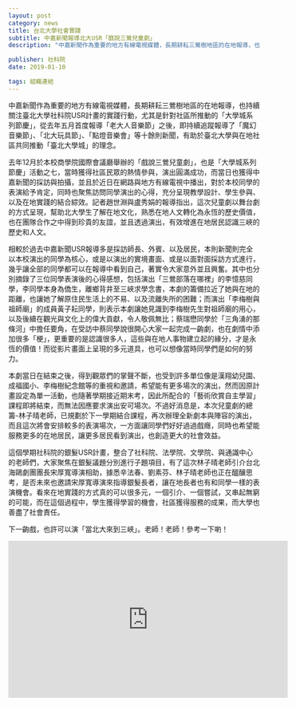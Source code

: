 ```yaml
---
layout: post
category: news
title: 台北大學社會實踐
subtitle: 中嘉新聞報導北大USR「戲說三鶯兒童劇」
description: "中嘉新聞作為重要的地方有線電視媒體，長期耕耘三鶯樹地區的在地報導，也持續關注臺北大學社科院USR計畫的實踐行動，尤其是針對社區所推動的「大學城系列節慶」，從去年五月首度報導「老大人音樂節」之後，即持續追蹤報導了「魔幻音樂節」、「北大玩具節」、「點燈音樂會」等十餘則新聞，有助於臺北大學與在地社區共同推動「臺北大學城」的理念。..."

publisher: 社科院
date: 2019-01-10

tags: 組織連結
---
```


中嘉新聞作為重要的地方有線電視媒體，長期耕耘三鶯樹地區的在地報導，也持續關注臺北大學社科院USR計畫的實踐行動，尤其是針對社區所推動的「大學城系列節慶」，從去年五月首度報導「老大人音樂節」之後，即持續追蹤報導了「魔幻音樂節」、「北大玩具節」、「點燈音樂會」等十餘則新聞，有助於臺北大學與在地社區共同推動「臺北大學城」的理念。

去年12月於本校商學院國際會議廳舉辦的「戲說三鶯兒童劇」，也是「大學城系列節慶」活動之七，當時獲得社區民眾的熱情參與，演出圓滿成功，而當日也獲得中嘉新聞的採訪與拍攝，並且於近日在網路與地方有線電視中播出，對於本校同學的表演給予肯定，同時也聚焦訪問同學演出的心得，充分呈現教學設計、學生參與、以及在地實踐的結合綜效。記者趙世淵與盧秀娟的報導指出，這次兒童劇以舞台劇的方式呈現，幫助北大學生了解在地文化，熟悉在地人文轉化為永恆的歷史價值，也在團隊合作之中得到珍貴的友誼，並且透過演出，有效增進在地居民認識三峽的歷史和人文。

相較於過去中嘉新聞USR報導多是採訪師長、外賓、以及居民，本則新聞則完全以本校演出的同學為核心，或是以演出的實境畫面、或是以面對面採訪方式進行，幾乎讓全部的同學都可以在報導中看到自己，著實令大家意外並且興奮。其中也分別摘錄了三位同學表演後的心得感想，包括演出「三鶯部落在哪裡」的李憶慈同學，李同學本身為僑生，離鄉背井至三峽求學念書，本劇的籌備拉近了她與在地的距離，也讓她了解原住民生活上的不易、以及流離失所的困難；而演出「李梅樹與祖師廟」的成員黃子耘同學，則表示本劇讓她見識到李梅樹先生對祖師廟的用心，以及後續在觀光與文化上的偉大貢獻，令人敬佩無比；蔡瑞懋同學於「三角湧的那條河」中擔任要角，在受訪中蔡同學說很開心大家一起完成一齣劇，也在劇情中添加很多「梗」，更重要的是認識很多人，這些與在地人事物建立起的緣分，才是永恆的價值！而從影片畫面上呈現的多元道具，也可以想像當時同學們是如何的努力。

本劇當日在結束之後，得到觀眾們的掌聲不斷，也受到許多單位像是漢翔幼兒園、成福國小、李梅樹紀念館等的重視和邀請，希望能有更多場次的演出，然而因原計畫設定為單一活動，也隨著學期接近期末考，因此所配合的「藝術欣賞自主學習」課程即將結束，而無法因應要求演出安可場次。不過好消息是，本次兒童劇的總籌-林子晴老師，已規劃於下一學期結合課程，再次辦理全新劇本與陣容的演出，而且這次將會安排較多的表演場次，一方面讓同學們好好過過戲癮，同時也希望能服務更多的在地居民，讓更多居民看到演出，也創造更大的社會效益。

這個學期社科院的銀髮USR計畫，整合了社科院、法學院、文學院、與通識中心的老師們，大家聚焦在銀髮議題分別進行子題項目，有了這次林子晴老師引介台北海鷗劇團團長宋厚寬導演相助，據悉辛法春、劉素芬、林子晴老師也正在醞釀思考，是否未來也邀請宋厚寬導演來指導銀髮長者，讓在地長者也有和同學一樣的表演機會。看來在地實踐的方式真的可以很多元，一個引介、一個嘗試，又串起無窮的可能，而在這個過程中，學生獲得學習的機會，社區獲得服務的成果，而大學也善盡了社會責任。

下一齣戲，也許可以演「當北大來到三峽」。老師！老師！參考一下喲！
<iframe width="560" height="315" src="https://www.youtube.com/embed/O6VjsjyMJxc" frameborder="0" allow="accelerometer; autoplay; encrypted-media; gyroscope; picture-in-picture" allowfullscreen></iframe>
